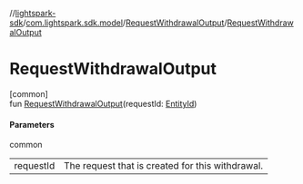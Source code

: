 //[lightspark-sdk](../../../index.md)/[com.lightspark.sdk.model](../index.md)/[RequestWithdrawalOutput](index.md)/[RequestWithdrawalOutput](-request-withdrawal-output.md)

# RequestWithdrawalOutput

[common]\
fun [RequestWithdrawalOutput](-request-withdrawal-output.md)(requestId: [EntityId](../-entity-id/index.md))

#### Parameters

common

| | |
|---|---|
| requestId | The request that is created for this withdrawal. |
